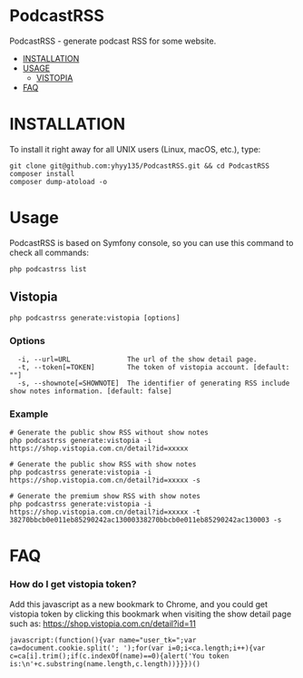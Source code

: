 # PodcastRSS

PodcastRSS - generate podcast RSS for some website.

- [INSTALLATION](#installation)
- [USAGE](#usage)
    - [VISTOPIA](#vistopia)
- [FAQ](#faq)

# INSTALLATION

To install it right away for all UNIX users (Linux, macOS, etc.), type:

```shell
git clone git@github.com:yhyy135/PodcastRSS.git && cd PodcastRSS
composer install
composer dump-atoload -o
```

# Usage

PodcastRSS is based on Symfony console, so you can use this command to check all commands:

```shell
php podcastrss list
```

## Vistopia

```shell
php podcastrss generate:vistopia [options]
```

### Options

```
  -i, --url=URL              The url of the show detail page.
  -t, --token[=TOKEN]        The token of vistopia account. [default: ""]
  -s, --shownote[=SHOWNOTE]  The identifier of generating RSS include show notes information. [default: false]
```

### Example

```shell
# Generate the public show RSS without show notes
php podcastrss generate:vistopia -i https://shop.vistopia.com.cn/detail?id=xxxxx

# Generate the public show RSS with show notes
php podcastrss generate:vistopia -i https://shop.vistopia.com.cn/detail?id=xxxxx -s

# Generate the premium show RSS with show notes
php podcastrss generate:vistopia -i https://shop.vistopia.com.cn/detail?id=xxxxx -t 38270bbcb0e011eb85290242ac13000338270bbcb0e011eb85290242ac130003 -s
```

# FAQ

### How do I get vistopia token?

Add this javascript as a new bookmark to Chrome, and you could get vistopia token by clicking this bookmark when visiting the show detail page such as: https://shop.vistopia.com.cn/detail?id=11

```shell
javascript:(function(){var name="user_tk=";var ca=document.cookie.split('; ');for(var i=0;i<ca.length;i++){var c=ca[i].trim();if(c.indexOf(name)==0){alert('You token is:\n'+c.substring(name.length,c.length))}}})()
```
